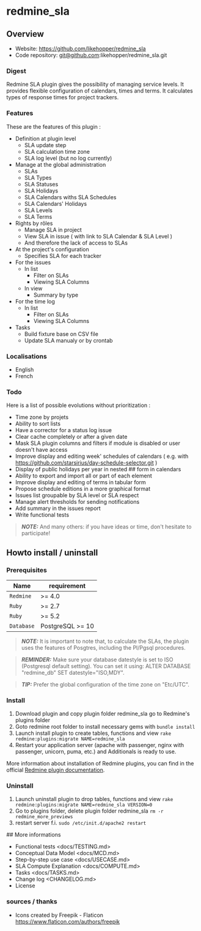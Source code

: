 # redmine_sla

## Overview

- Website:	https://github.com/likehopper/redmine_sla
- Code repository:	git@github.com:likehopper/redmine_sla.git


### Digest

Redmine SLA plugin gives the possibility of managing service levels. 
It provides flexible configuration of calendars, times and terms.
It calculates types of response times for project trackers.


### Features

These are the features of this plugin :
- Definition at plugin level
  - SLA update step
  - SLA calculation time zone
  - SLA log level (but no log currently)
- Manage at the global administration
  - SLAs
  - SLA Types
  - SLA Statuses
  - SLA Holidays
  - SLA Calendars withs SLA Schedules
  - SLA Calendars' Holidays
  - SLA Levels
  - SLA Terms
- Rights by rôles
  - Manage SLA in project
  - View SLA in issue ( with link to SLA Calendar & SLA Level )
  - And therefore the lack of access to SLAs
- At the project's configuration
  - Specifies SLA for each tracker
- For the issues
  - In list
    - Filter on SLAs
    - Viewing SLA Columns
  - In view
    - Summary by type
- For the time log
  - In list
    - Filter on SLAs
    - Viewing SLA Columns
- Tasks
  - Build fixture base on CSV file
  - Update SLA manualy or by crontab

### Localisations

- English
- French


### Todo

Here is a list of possible evolutions without prioritization :
- Time zone by projets 
- Ability to sort lists
- Have a corrector for a status log issue
- Clear cache completely or after a given date
- Mask SLA plugin columns and filters if module is disabled or user doesn't have access
- Improve display and editing week' schedules of calendars ( e.g. with https://github.com/starsirius/day-schedule-selector.git )
- Display of public holidays per year in nested ## form in calendars
- Ability to export and import all or part of each element
- Improve display and editing of terms in tabular form
- Propose schedule editions in a more graphical format
- Issues list groupable by SLA level or SLA respect
- Manage alert thresholds for sending notifications
- Add summary in the issues report
- Write functional tests

> **_NOTE:_** And many others: if you have ideas or time, don't hesitate to participate!


## Howto install / uninstall

### Prerequisites

| Name               | requirement                      |
| -------------------|----------------------------------|
| `Redmine`          | >= 4.0                           |
| `Ruby`             | >= 2.7                           |
| `Ruby`             | >= 5.2                           |
| `Database`         | PostgreSQL >= 10                 |

> **_NOTE:_** It is important to note that, to calculate the SLAs, the plugin uses the features of Posgtres, including the Pl/Pgsql procedures.

> **_REMINDER:_** Make sure your database datestyle is set to ISO (Postgresql default setting). You can set it using: ALTER DATABASE "redmine_db" SET datestyle="ISO,MDY".

> **_TIP:_** Prefer the global configuration of the time zone on "Etc/UTC".

### Install

1. Download plugin and copy plugin folder redmine_sla go to Redmine's plugins folder
2. Goto redmine root folder to install necessary gems with `bundle install`
3. Launch install plugin to create tables, functions and view `rake redmine:plugins:migrate NAME=redmine_sla`
4. Restart your application server (apache with passenger, nginx with passenger, unicorn, puma, etc.) and Additionals is ready to use.

More information about installation of Redmine plugins, you can find in the official [Redmine plugin documentation](https://www.redmine.org/projects/redmine/wiki/Plugins>).


### Uninstall

1. Launch uninstall plugin to drop tables, functions and view `rake redmine:plugins:migrate NAME=redmine_sla VERSION=0`
2. Go to plugins folder, delete plugin folder redmine_sla `rm -r redmine_more_previews`
3. restart server f.i. `sudo /etc/init.d/apache2 restart`


## More informations

- Functional tests <docs/TESTING.md>
- Conceptual Data Model <docs/MCD.md>
- Step-by-step use case <docs/USECASE.md>
- SLA Compute Explanation <docs/COMPUTE.md>
- Tasks <docs/TASKS.md>
- Change log <CHANGELOG.md>
- License <LICENSE>


### sources / thanks

- Icons created by Freepik - Flaticon <https://www.flaticon.com/authors/freepik>
